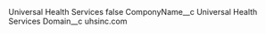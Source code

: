<?xml version="1.0" encoding="UTF-8"?>
<CustomMetadata xmlns="http://soap.sforce.com/2006/04/metadata" xmlns:xsi="http://www.w3.org/2001/XMLSchema-instance" xmlns:xsd="http://www.w3.org/2001/XMLSchema">
    <label>Universal Health Services</label>
    <protected>false</protected>
    <values>
        <field>ComponyName__c</field>
        <value xsi:type="xsd:string">Universal Health Services</value>
    </values>
    <values>
        <field>Domain__c</field>
        <value xsi:type="xsd:string">uhsinc.com</value>
    </values>
</CustomMetadata>
